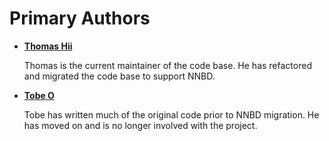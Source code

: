 Primary Authors
===============

* __[Thomas Hii](dukefirehawk.apps@gmail.com)__

    Thomas is the current maintainer of the code base. He has refactored and migrated the 
    code base to support NNBD.

* __[Tobe O](thosakwe@gmail.com)__

    Tobe has written much of the original code prior to NNBD migration. He has moved on and
    is no longer involved with the project.